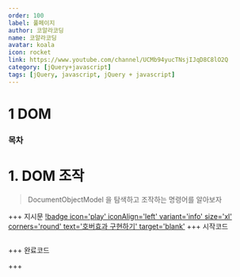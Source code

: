 ```yaml
---
order: 100
label: 풀페이지
author: 코알라코딩
name: 코알라코딩
avatar: koala
icon: rocket
link: https://www.youtube.com/channel/UCMb94yucTNsjIJqD8C8lO2Q
category: [jQuery+javascript]
tags: [jQuery, javascript, jQuery + javascript]
---
```


# 1 DOM <!-- omit in toc -->

### 목차 <!-- omit in toc -->

# 1. DOM 조작

> DocumentObjectModel 을 탐색하고 조작하는 명령어를 알아보자

+++ 지시문
[!badge icon='play' iconAlign='left' variant='info' size='xl' corners='round' text='호버효과 구현하기' target='blank'](./script/event-5.html)
+++ 시작코드

```js # This is Tab 1

```

+++ 완료코드

+++
